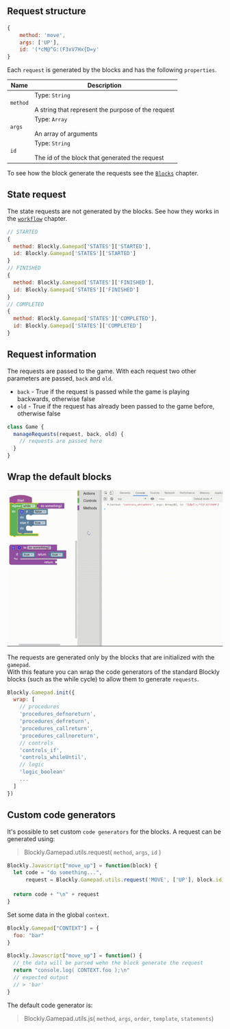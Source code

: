 ## Request structure

```javascript
{
    method: 'move',
    args: ['UP'],
    id: '(*cM@^G:(F3xV7Hx{D=y'
}
```

Each `request` is generated by the blocks and has the following `properties`.

| Name | Description |
| --- | --- |
| `method` | Type: `String`<br><br>A string that represent the purpose of the request |
| `args` | Type: `Array`<br><br>An array of arguments|
| `id` | Type: `String`<br><br>The id of the block that generated the request|

To see how the block generate the requests see the [`Blocks`](https://paol-imi.github.io/gamepad.js/#/blocks) chapter.

## State request

The state requests are not generated by the blocks. See how they works in the [`workflow`](https://paol-imi.github.io/gamepad.js/#/workflow?id=workflow-structure) chapter.

```javascript
// STARTED
{ 
  method: Blockly.Gamepad['STATES']['STARTED'], 
  id: Blockly.Gamepad['STATES']['STARTED']
}
// FINISHED
{
  method: Blockly.Gamepad['STATES']['FINISHED'], 
  id: Blockly.Gamepad['STATES']['FINISHED']
}
// COMPLETED
{
  method: Blockly.Gamepad['STATES']['COMPLETED'], 
  id: Blockly.Gamepad['STATES']['COMPLETED']
}
```

## Request information

The requests are passed to the game. With each request two other parameters are passed, `back` and `old`.


- `back` - True if the request is passed while the game is playing backwards, otherwise false
-  `old` - True if the request has already been passed to the game before, otherwise false
 

```javascript
class Game {
  manageRequests(request, back, old) {
    // requests are passed here
  }
}
```



## Wrap the default blocks

![](../images/requests.gif ":size=560%")

The requests are generated only by the blocks that are initialized with the `gamepad`. <br> With this feature you can wrap the code generators of the standard Blockly blocks (such as the while cycle) to allow them to generate `requests`.

```javascript
Blockly.Gamepad.init({
  wrap: [
    // procedures
    'procedures_defnoreturn',
    'procedures_defreturn',
    'procedures_callreturn',
    'procedures_callnoreturn',
    // controls
    'controls_if',
    'controls_whileUntil',
    // logic
    'logic_boolean'
    ...
  ]
})
```

## Custom code generators

It's possible to set custom `code generators` for the blocks. A request can be generated using:

> Blockly.Gamepad.utils.request( `method`, `args`, `id` )

```javascript
Blockly.Javascript["move_up"] = function(block) {
  let code = "do something...",
      request = Blockly.Gamepad.utils.request('MOVE', ['UP'], block.id)

  return code + "\n" + request
}
```
Set some data in the global `context`.

```javascript
Blockly.Gamepad["CONTEXT"] = {
  foo: "bar"
}
```

```javascript
Blockly.Javascript["move_up"] = function() {
  // the data will be parsed wehn the block generate the request
  return "console.log( CONTEXT.foo );\n"
  // expected output 
  // > 'bar' 
}
```

The default code generator is:

> Blockly.Gamepad.utils.js( `method`, `args`, `order`, `template`, `statements`)
